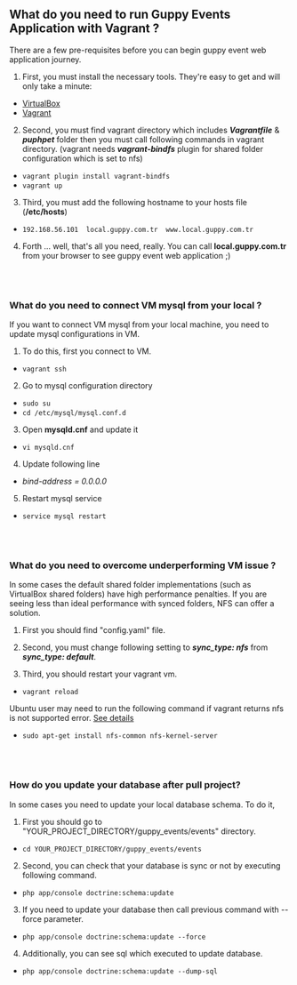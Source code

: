 ## What do you need to run Guppy Events Application with Vagrant ? 
There are a few pre-requisites before you can begin guppy event web application journey.

1. First, you must install the necessary tools. They're easy to get and will only take a minute:
  * [VirtualBox](https://www.virtualbox.org/wiki/Downloads)
  * [Vagrant](https://www.vagrantup.com/downloads.html)

2. Second, you must find vagrant directory which includes _**Vagrantfile**_ & _**puphpet**_ folder then you must call following commands in vagrant directory. (vagrant needs _**vagrant-bindfs**_ plugin for shared folder configuration which is set to nfs)
  * ```vagrant plugin install vagrant-bindfs```
  * ```vagrant up```
  
3. Third, you must add the following hostname to your hosts file (**/etc/hosts**)
  * ```192.168.56.101  local.guppy.com.tr  www.local.guppy.com.tr```

4. Forth … well, that's all you need, really. You can call **local.guppy.com.tr** from your browser to see guppy event web application ;)


<br /><br />
### What do you need to connect VM mysql from your local ?
If you want to connect VM mysql from your local machine, you need to update mysql configurations in VM.

1.  To do this, first you connect to VM.
 * ```vagrant ssh```
 
2. Go to mysql configuration directory
 * ```sudo su```
 * ```cd /etc/mysql/mysql.conf.d```
 
3. Open **mysqld.cnf** and update it
 * ```vi mysqld.cnf```

4. Update following line
 * _bind-address    = 0.0.0.0_
 
5. Restart mysql service 
 * ```service mysql restart```
 
 
<br /><br />
### What do you need to overcome underperforming VM issue ?
In some cases the default shared folder implementations (such as VirtualBox shared folders) have high performance penalties. If you are seeing less than ideal performance with synced folders, NFS can offer a solution.

1. First you should find "config.yaml" file.

2. Second, you must change following setting to _**sync_type: nfs**_ from _**sync_type: default**_.

3. Third, you should restart your vagrant vm.
 * ```vagrant reload```

Ubuntu user may need to run the following command if vagrant returns nfs is not supported error. [See details](https://github.com/mitchellh/vagrant/issues/1941#issuecomment-36072095)
* ```sudo apt-get install nfs-common nfs-kernel-server```



<br /><br />
### How do you update your database after pull project?
In some cases you need to update your local database schema. To do it,

1. First you should go to "YOUR_PROJECT_DIRECTORY/guppy_events/events" directory.
 * ```cd YOUR_PROJECT_DIRECTORY/guppy_events/events```

2. Second, you can check that your database is sync or not by executing following command.
 * ```php app/console doctrine:schema:update```

3. If you need to update your database then call previous command with --force parameter.
 * ```php app/console doctrine:schema:update --force```
 
4. Additionally, you can see sql which executed to update database.
 * ```php app/console doctrine:schema:update --dump-sql```
